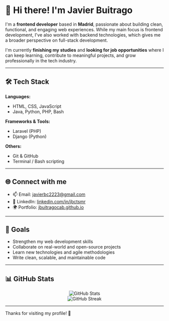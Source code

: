 # 👋 Hi there! I'm Javier Buitrago

I'm a **frontend developer** based in **Madrid**, passionate about building clean, functional, and engaging web experiences. While my main focus is frontend development, I've also worked with backend technologies, which gives me a broader perspective on full-stack development.

I'm currently **finishing my studies** and **looking for job opportunities** where I can keep learning, contribute to meaningful projects, and grow professionally in the tech industry.

---

## 🛠️ Tech Stack

**Languages:**
- HTML, CSS, JavaScript  
- Java, Python, PHP, Bash

**Frameworks & Tools:**
- Laravel (PHP)  
- Django (Python)

**Others:**
- Git & GitHub  
- Terminal / Bash scripting

---

## 🌐 Connect with me

- 📫 Email: [javierbc2223@gmail.com](mailto:javierbc2223@gmail.com)  
- 💼 LinkedIn: [linkedin.com/in/jbctsmr](https://www.linkedin.com/in/jbctsmr/)  
- 🌍 Portfolio: [jbuitragocab.github.io](https://jbuitragocab.github.io/)

---

## 🚀 Goals

- Strengthen my web development skills  
- Collaborate on real-world and open-source projects  
- Learn new technologies and agile methodologies  
- Write clean, scalable, and maintainable code

---

## 📊 GitHub Stats

<p align="center">
  <img src="https://github-readme-stats.vercel.app/api?username=jbuitragocab&show_icons=true&theme=tokyonight" alt="GitHub Stats" />
  <br/>
  <img src="https://streak-stats.demolab.com?user=jbuitragocab&theme=tokyonight" alt="GitHub Streak" />
</p>

---

Thanks for visiting my profile! 🚀
